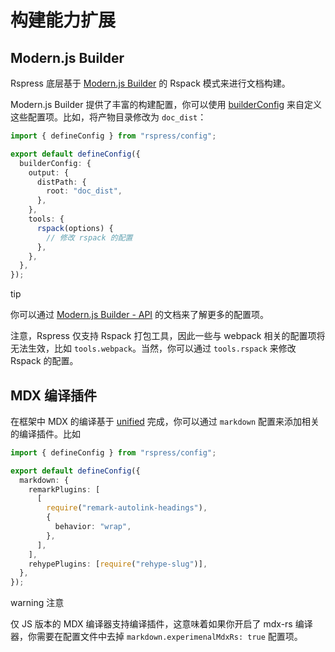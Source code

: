 # 构建能力扩展

## Modern.js Builder

Rspress 底层基于 [Modern.js Builder](https://modernjs.dev/builder/) 的 Rspack 模式来进行文档构建。

Modern.js Builder 提供了丰富的构建配置，你可以使用 [builderConfig](/api/config/config-build.html#builderconfig) 来自定义这些配置项。比如，将产物目录修改为 `doc_dist`：

```ts
import { defineConfig } from "rspress/config";

export default defineConfig({
  builderConfig: {
    output: {
      distPath: {
        root: "doc_dist",
      },
    },
    tools: {
      rspack(options) {
        // 修改 rspack 的配置
      },
    },
  },
});
```

tip

你可以通过 [Modern.js Builder - API](https://modernjs.dev/builder/api/index.html) 的文档来了解更多的配置项。

注意，Rspress 仅支持 Rspack 打包工具，因此一些与 webpack 相关的配置项将无法生效，比如 `tools.webpack`。当然，你可以通过 `tools.rspack` 来修改 Rspack 的配置。

## MDX 编译插件

在框架中 MDX 的编译基于 [unified](https://github.com/unifiedjs/unified) 完成，你可以通过 `markdown` 配置来添加相关的编译插件。比如

```ts
import { defineConfig } from "rspress/config";

export default defineConfig({
  markdown: {
    remarkPlugins: [
      [
        require("remark-autolink-headings"),
        {
          behavior: "wrap",
        },
      ],
    ],
    rehypePlugins: [require("rehype-slug")],
  },
});
```

warning 注意

仅 JS 版本的 MDX 编译器支持编译插件，这意味着如果你开启了 mdx-rs 编译器，你需要在配置文件中去掉 `markdown.experimenalMdxRs: true` 配置项。
